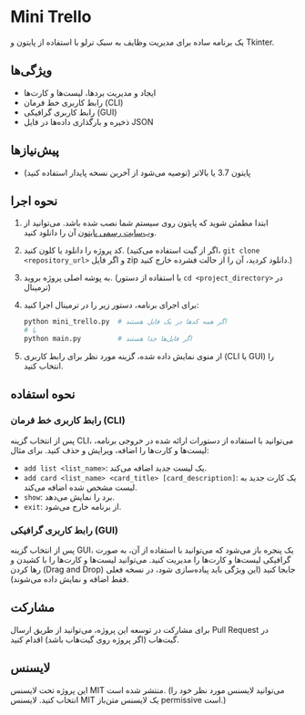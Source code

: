 # Mini Trello

یک برنامه ساده برای مدیریت وظایف به سبک ترلو با استفاده از پایتون و Tkinter.

## ویژگی‌ها

* ایجاد و مدیریت بردها، لیست‌ها و کارت‌ها
* رابط کاربری خط فرمان (CLI)
* رابط کاربری گرافیکی (GUI)
* ذخیره و بارگذاری داده‌ها در فایل JSON

## پیش‌نیازها

* پایتون 3.7 یا بالاتر (توصیه می‌شود از آخرین نسخه پایدار استفاده کنید)

## نحوه اجرا

1. ابتدا مطمئن شوید که پایتون روی سیستم شما نصب شده باشد. می‌توانید از [وب‌سایت رسمی پایتون](https://www.python.org/) آن
   را دانلود کنید.
2. کد پروژه را دانلود یا کلون کنید. (اگر از گیت استفاده می‌کنید، `git clone <repository_url>` و اگر فایل zip دانلود
   کردید، آن را از حالت فشرده خارج کنید.)
3. به پوشه اصلی پروژه بروید. (با استفاده از دستور `cd <project_directory>` در ترمینال)
4. برای اجرای برنامه، دستور زیر را در ترمینال اجرا کنید:

   ```bash
   python mini_trello.py  # اگر همه کدها در یک فایل هستند
   # یا
   python main.py         # اگر فایل‌ها جدا هستند
   ```

5. از منوی نمایش داده شده، گزینه مورد نظر برای رابط کاربری (CLI یا GUI) را انتخاب کنید.

## نحوه استفاده

### رابط کاربری خط فرمان (CLI)

پس از انتخاب گزینه CLI، می‌توانید با استفاده از دستورات ارائه شده در خروجی برنامه، لیست‌ها و کارت‌ها را اضافه، ویرایش و
حذف کنید. برای مثال:

* `add list <list_name>`: یک لیست جدید اضافه می‌کند.
* `add card <list_name> <card_title> [card_description]`: یک کارت جدید به لیست مشخص شده اضافه می‌کند.
* `show`: برد را نمایش می‌دهد.
* `exit`: از برنامه خارج می‌شود.

### رابط کاربری گرافیکی (GUI)

پس از انتخاب گزینه GUI، یک پنجره باز می‌شود که می‌توانید با استفاده از آن، به صورت گرافیکی لیست‌ها و کارت‌ها را مدیریت
کنید. می‌توانید لیست‌ها و کارت‌ها را با کشیدن و رها کردن (Drag and Drop) جابجا کنید (این ویژگی باید پیاده‌سازی شود، در
نسخه فعلی فقط اضافه و نمایش داده می‌شوند).

## مشارکت

برای مشارکت در توسعه این پروژه، می‌توانید از طریق ارسال Pull Request در گیت‌هاب (اگر پروژه روی گیت‌هاب باشد) اقدام کنید.

## لایسنس

این پروژه تحت لایسنس MIT منتشر شده است. (می‌توانید لایسنس مورد نظر خود را انتخاب کنید. لایسنس MIT یک لایسنس متن‌باز
permissive است.)
